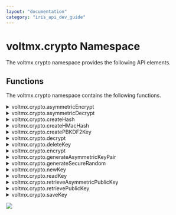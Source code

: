 ```yaml
---
layout: "documentation"
category: "iris_api_dev_guide"
---
```


voltmx.crypto Namespace
=====================

The voltmx.crypto namespace provides the following API elements.

Functions
---------

The voltmx.crypto namespace contains the following functions.


<details close markdown="block"><summary>voltmx.crypto.asymmetricEncrypt</summary>

* * *

This API encrypts the input string and returns the encrypted text. This API is available from V8 SP3 onwards.

### Syntax

{% highlight VoltMx %}
voltmx.crypto.asymmetricEncrypt(alias, inputstring, propertiesTable)
{% endhighlight %}

### Input Parameters

  
| Parameters | Description |
| --- | --- |
| alias \[String\] - Mandatory | You can generate the value of the alias parameter by using [generateAsymmetricKeyPair API.](#generateAsymmetricKeyPair) |
| inputstring\[String/ RawBytes\] - Mandatory | The input text to be encrypted. > **_Note:_** RawBytes are only accepted on the Android platform. The content type of the RawBytes must be `voltmx.types.RawBytes.CONTENT_TYPE_CHAR_ARRAY` or `voltmx.types.RawBytes.CONTENT_TYPE_BYTE_ARRAY`. |
| propertiesTable \[Object\] - Mandatory | The applicable values for this parameter are as follows: **transformation** (String): The cipher transformation to be used. Possible transformation values are as follows:For iOS
RSA:rawRSA:PKCS1RSA:OAEP:SHA1RSA:OAEP:SHA224RSA:OAEP:SHA256RSA:OAEP:SHA384RSA:OAEP:SHA512RSA:OAEP:SHA1:AESGCMRSA:OAEP:SHA224:AESGCMRSA:OAEP:SHA256:AESGCMRSA:OAEP:SHA384:AESGCMRSA:OAEP:SHA512:AESGCMFor Android and Windows"RSA/ECB/PKCS1Padding""RSA/ECB/OAEPWithSHA-1AndMGF1Padding""RSA/ECB/OAEPWithSHA-224AndMGF1Padding""RSA/ECB/OAEPWithSHA-256AndMGF1Padding""RSA/ECB/OAEPWithSHA-384AndMGF1Padding""RSA/ECB/OAEPWithSHA-512AndMGF1Padding""RSA/ECB/OAEPPadding""RSA/NONE/NoPadding""RSA/NONE/PKCS1Padding""RSA/NONE/OAEPWithSHA-1AndMGF1Padding""RSA/NONE/OAEPWithSHA-224AndMGF1Padding""RSA/NONE/OAEPWithSHA-256AndMGF1Padding""RSA/NONE/OAEPWithSHA-384AndMGF1Padding""RSA/NONE/OAEPWithSHA-512AndMGF1Padding""RSA/NONE/OAEPPadding" |

### Example

{% highlight VoltMx %}
asymmetricEncrypt: function() {
    var key = this.view.tbxasyencrypt.text;

    //#ifdef iphone
    encryptedobject = voltmx.crypto.asymmetricEncrypt("VoltMX", key, {
        "transformation": "RSA:OAEP:SHA1"
    });
    var encryptBase64foriOS = voltmx.convertToBase64(encryptedobject);
    alert("The Encrypted text is as follows " + encryptBase64foriOS);
    //#endif
    //#ifdef andorid
    encryptedobject = voltmx.crypto.asymmetricEncrypt("VoltMX", key, {
        "transformation": "RSA/ECB/PKCS1Padding"
    });
    var encryptBase64forAndroid = voltmx.convertToBase64(encryptedobject);
    alert("The Encrypted text is as follows " + encryptBase64forAndroid);
    //#endif
},
{% endhighlight %}

### Return Value

rawbytes \[Object\] - The rawbytes for the encrypted version of the input text.

### Limitations

* If you build a Web or Native App with strict mode enabled, the SHA1, MD2, MD4, and MD5 hashing algorithms are not supported. If you use any of those algorithms in strict mode, you will receive an "Unsupported algorithm" error message.
* RSA can only encrypt data to a maximum amount of your keysize (256 bytes) – padding)/header data.
* keytype is not considered for Android.
* transformation is not considered for Windows.
* This API throws exceptions.
* This API does not work on Android devices with API level earlier than 18.
* On Android devices with API level 18 to 22 (both inclusive), only PKCS1Padding is supported ("RSA/ECB/PKCS1Padding" works on all devices with API level 18 and later).
* Both PKCS1Padding and OAEPPadding are supported on Android devices with API level 23 and later.
* OAEPPadding transformations are not supported on all Android devices, as there is no documentation from Android for this limitation.
* For iOS, this API works on devices with iOS 10 or later.

### Platform Availability

*   iOS
*   Android
*   Windows

* * *

</details>
<details close markdown="block"><summary>voltmx.crypto.asymmetricDecrypt</summary>

* * *

This API decrypts the input encrypted string. This API is available from V8 SP3 onwards.

### Syntax

{% highlight VoltMx %}
voltmx.crypto.asymmetricDecrypt(alias, encryptedContent, propertiesTable)
{% endhighlight %}

### Input Parameters

  
| Parameters | Description |
| --- | --- |
| alias \[String\] - Mandatory | You can generate the value of the alias parameter by using [generateAsymmetricKeyPair API.](#generateAsymmetricKeyPair) |
| encryptedContent \[Object\] - Mandatory | An object that contains the encrypted text to be decrypted. |
| propertiesTable \[Object\] - Mandatory | The applicable values for this parameter are as follows: **transformation (String)**: The cipher transformation to be used. Possible transformation values are as follows: For iOS RSA:raw RSA:PKCS1 RSA:OAEP:SHA1 RSA:OAEP:SHA224 RSA:OAEP:SHA256 RSA:OAEP:SHA384 RSA:OAEP:SHA512 RSA:OAEP:SHA1:AESGCM RSA:OAEP:SHA224:AESGCM RSA:OAEP:SHA256:AESGCM RSA:OAEP:SHA384:AESGCM RSA:OAEP:SHA512:AESGCM For Android and Windows"RSA/ECB/PKCS1Padding""RSA/ECB/OAEPWithSHA-1AndMGF1Padding""RSA/ECB/OAEPWithSHA-224AndMGF1Padding""RSA/ECB/OAEPWithSHA-256AndMGF1Padding""RSA/ECB/OAEPWithSHA-384AndMGF1Padding""RSA/ECB/OAEPWithSHA-512AndMGF1Padding""RSA/ECB/OAEPPadding""RSA/NONE/NoPadding""RSA/NONE/PKCS1Padding""RSA/NONE/OAEPWithSHA-1AndMGF1Padding""RSA/NONE/OAEPWithSHA-224AndMGF1Padding""RSA/NONE/OAEPWithSHA-256AndMGF1Padding""RSA/NONE/OAEPWithSHA-384AndMGF1Padding""RSA/NONE/OAEPWithSHA-512AndMGF1Padding""RSA/NONE/OAEPPadding" **decryptToRawBytes**: An optional Boolean value that specifies whether the input content must be decrypted to RawBytes. > **_Note:_** If you enable the decryptToRawBytes property, the decrypted text does not appear in the application memory in the String format. If the value is true, the encrypted input content is decrypted to RawBytes of the type voltmx.types.RawBytes.CONTENT\_TYPE\_BYTE\_ARRAY.If the value is false, the encrypted input content is decrypted to a String. > **_Note:_** This parameter is only available on the Android platform. |

### Example

{% highlight VoltMx %}
asymmetricDecrypt: function() {
    if (voltmx.os.deviceInfo().name == "iPhone") {
        var decryptedForiOS = voltmx.crypto.asymmetricDecrypt("VoltMX", encryptedobject, {
            "transformation": "RSA:OAEP:SHA1"
        });
        alert("The Decrypted Message is as follows " + decryptedForiOS);
    } else {
        var decryptedForAndroid = voltmx.crypto.asymmetricDecrypt("VoltMX", encryptedobject, {
            "transformation": "RSA/ECB/PKCS1Padding"
        });
        alert("The Decrypted Message is as follows " + decryptedForAndroid);
    }
},
{% endhighlight %}

### Return Value \[String\]

Returns the decrypted/cipher text.

### Limitations

* If you build a Web or Native App with strict mode enabled, the SHA1, MD2, MD4, and MD5 hashing algorithms are not supported. If you use any of those algorithms in strict mode, you will receive an "Unsupported algorithm" error message.
*   transformation is not considered for Windows.
*   keytype is not considered for Android
*   This API does not work on Android devices with API level earlier than 18.
*   On Android devices with API level 18 to 22 (both inclusive), only PKCS1Padding is supported ("RSA/ECB/PKCS1Padding" works on all devices with API level 18 and later).
*   Both PKCS1Padding and OAEPPadding are supported on Android devices with API level 23 and later.
*   OAEPPadding transformations are not supported on all Android devices, as there is no documentation from Android for this limitation.
*   For iOS, this API works on devices with iOS 10 or later.

### Platform Availability

*   iOS
*   Android
*   Windows

* * *

</details>
<details close markdown="block"><summary>voltmx.crypto.createHash</summary>

* * *

This function provides your app with the ability to create a hash value in hexadecimal format for a given input string using a specified algorithm.

### Syntax

{% highlight VoltMx %}
voltmx.crypto.createHash(  
    algo,  
    inputstring,options)
{% endhighlight %}

### Input Parameters
 
| Parameters | Description |
| --- | --- |
| algo \[String\] | The algorithm to be used for creating the hash value. For details, see the **Remarks** section below. |
| inputstring \[String/ RawBytes\] | The data to be hashed. > **_Note:_** RawBytes are only accepted on the Android platform. The content type of the RawBytes must be `voltmx.types.RawBytes.CONTENT_TYPE_CHAR_ARRAY` or `voltmx.types.RawBytes.CONTENT_TYPE_BYTE_ARRAY`. |
| options \[Dictionary\] - Optional | An optional parameter of type dictionary that contains key-value pairs. Following is a list of the supported keys: **returnBase64String**: When you set the value of this key as true, the API returns a base64encoded string. If the value is set as false (or not specified), the API returns a Hexadecimal String. |

### Example

{% highlight VoltMx %}
createHash: function() {  
var algo="sha256";  
var inputstr="pleasecreatehash";  
 var options = {"returnBase64String":"true"};  
var myHashValue = voltmx.crypto.createHash(algo,inputstr,options);  
voltmx.print(“hash value ::”+myHashValue);  
},
{% endhighlight %}

### Return Values

This function returns a string containing the hash value of the _inputstring_ parameter created using the algorithm specified in the _algo_ parameter. This string is in hexadecimal format. The length of the string in bytes is as follows.

  
| Hashing Algorithm | Result Length (in bytes) | Result Length (in hexadecimal characters) |
| --- | --- | --- |
| sha1 | 20 | 40 |
| sha224 | 28 | 56 |
| sha256 | 32 | 64 |
| sha384 | 48 | 96 |
| sha512 | 64 | 128 |
| md2 | 16 | 32 |
| md4 | 16 | 32 |
| md5 | 16 | 32 |

### Exceptions

If an error occurs, this function throws on of the following errors.

| Error Code | Description |
| --- | --- |
| 2001 | An unsupported algorithm was specified for the _algo_ parameter. |
| 2002 | An invalid key strength was specified. |
| 2003 | A buffer of insufficient was provided for specified operation. |
| 2004 | A memory allocation failure occurred. |
| 2005 | The input data did not encode or encrypt properly. |
| 2006 | The specified name already exists. |
| 2007 | A key with the specified unique ID is not found. |

### Remarks

The `voltmx.crypto.createHash` function encrypts data by creating a hash of it. The first parameter to this function specifies the cipher. or the encryption algorithm, to use on the data. The _algo_ parameter can be one of the following values.

| Algorithm | Description |
| --- | --- |
| sha1 | Secure Hash Algorithm 1 (SHA-1) |
| sha224 | Secure Hash Algorithm 224 (SHA-224). |
| sha256 | Secure Hash Algorithm 224 (SHA-256). |
| sha384 | Secure Hash Algorithm 224 (SHA-384). |
| sha512 | Secure Hash Algorithm 224 (SHA-512). |
| md2 | Message-Digest Algorithm 2 (MD2). |
| md4 | Message-Digest Algorithm 4 (MD4). |
| md5 | Message-Digest Algorithm 5 (MD5). |

> **_Note:_** If you build a Web or Native App with strict mode enabled, the SHA1, MD2, MD4, and MD5 hashing algorithms are not supported. If you use any of those algorithms in strict mode, you will receive an "Unsupported algorithm" error message.

> **_Note:_** md5, sha1, sha256, sha384, and sha512 are supported for Windows.

### Platform Availability

    Available on all platforms.

* * *

</details>
<details close markdown="block"><summary>voltmx.crypto.createHMacHash</summary>

* * *

This function generates a hash-based message authentication code (HMAC) that verifies the data integrity and authenticity of the data.

### Syntax

{% highlight VoltMx %}
voltmx.crypto.createHMacHash(  
    algo,  
    key,  
    message,options)
{% endhighlight %}

### Input Parameters

  
| Parameters | Description |
| --- | --- |
| algo \[String\] | The hashing algorithm. See the Remarks section below for more information. |
| key \[String/ RawBytes\] | The input key for the algorithm. > **_Note:_** RawBytes are only accepted on the Android platform. The content type of the RawBytes must be `voltmx.types.RawBytes.CONTENT_TYPE_CHAR_ARRAY` or `voltmx.types.RawBytes.CONTENT_TYPE_BYTE_ARRAY`. |
| message \[String/ RawBytes\] | The plain text message for which the hash is generated. > **_Note:_** RawBytes are only accepted on the Android platform. The content type of the RawBytes must be `voltmx.types.RawBytes.CONTENT_TYPE_CHAR_ARRAY` or `voltmx.types.RawBytes.CONTENT_TYPE_BYTE_ARRAY`. |
| options \[Dictionary\] - Optional | An optional parameter of type dictionary that contains key-value pairs. Following is a list of the supported keys: **returnBase64String**: When you set the value of this key as true, the API returns a base64encoded string. If the value is set as false (or not specified), the API returns a Hexadecimal String. |

### Example

{% highlight VoltMx %}
createHMacHash: function() {  
    var algo = "sha1";  
    var message="test message to generate hash ";  
    var key=”key1”  
    var options = {"returnBase64String":"true"};  
    var myHashValue = voltmx.crypto.createHMacHash(algo, hMacHashKey, message,options);
    voltmx.print("myHash :" + myHash);  
},
{% endhighlight %}

### Return Values

This function returns a string that holds the hash value created using the specified algorithm for the given input string. This string is in a hexadecimal format. The length of the string in bytes is as follows.

  
| Hashing Algorithm | Result Length (in bytes) | Result Length (in hexadecimal characters) |
| --- | --- | --- |
| sha1 | 20 | 40 |
| sha224 | 28 | 56 |
| sha256 | 32 | 64 |
| sha384 | 48 | 96 |
| sha512 | 64 | 128 |
| md2 | 16 | 32 |
| md4 | 16 | 32 |
| md5 | 16 | 32 |

### Exceptions

This function throws the following exceptions.

| Error Code | Description |
| --- | --- |
| 100 | One or more input parameters are invalid. |
| 101 | An unsupported algorithm was specified for the _algo_ parameter. |
| 102 | An unknown error occurred. |
| 104 | The key strength was invalid. |
| 105 | A mandatory algorithm parameter is missing. |
| 109 | The specified item could not be found. |

### Remarks

The following table lists algorithms supported for each platform.

>   
> | Platform Name | Supported Algorithms |
> | --- | --- |
> | Android Default Implementation | MD5, SHA1, SHA224, SHA256, SHA384, SHA512 ( SHA224 supported only on API level 21 and above) |
> | Android OpenSSL Implementation (Bundle OpenSSL Library option is selected in Volt MX Iris) | MD5, SHA1, SHA224, SHA256, SHA384, SHA512 |
> | iOS | MD5,SHA1,SHA224,SHA256,SHA384,SHA512 |

> **_Note:_** If you build a Web or Native App with strict mode enabled, the SHA1, MD2, MD4, and MD5 hashing algorithms are not supported. If you use any of those algorithms in strict mode, you will receive an "Unsupported algorithm" error message.

> **_Note:_** From Volt MX IrisV8 release, the MD5 support is done through Java and not through the Bundle OpenSSL Library.

On Android, the _Bundle OpenSSL Library_ option is available in the **Application Properties > Native > Android** section. If this option is selected, OpenSSL library is bundled along with the application and use by this function. If the _Bundle OpenSSL Library_ option is not selected in Volt MX Iris, the default Java implementation offered by the underlying native Android platform is used.

If the device under testing does not support a the hashing algorithm your app selects, this function throws an exception.

### Platform Availability

    Available on iOS and Android.

* * *

</details>
<details close markdown="block"><summary>voltmx.crypto.createPBKDF2Key</summary>

* * *

The `voltmx.crypto.createPBKDF2Key` function creates a Password-Based Key Derivation Function 2 (PBKDF2) key for protecting passwords and other similar tasks.

### Syntax

{% highlight VoltMx %}
voltmx.crypto.createPBKDF2Key(  
    algo,  
    password,  
    salt,  
    iteration,  
    klen)
{% endhighlight %}

### Input Parameters

  
| Parameters | Description |
| --- | --- |
| algo \[String\] | The hashing algorithm used for creating the key. For a list of supported algorithms by platform, see the **Remarks** section below. |
| password \[String/ RawBytes\] | The master password from which a derived key is generated. > **_Note:_** RawBytes are only accepted on the Android platform. The content type of the RawBytes must be `voltmx.types.RawBytes.CONTENT_TYPE_CHAR_ARRAY` or `voltmx.types.RawBytes.CONTENT_TYPE_BYTE_ARRAY`. |
| salt \[String/ RawBytes\] | A random salt input string from a programmer. > **_Note:_** RawBytes are only accepted on the Android platform. The content type of the RawBytes must be `voltmx.types.RawBytes.CONTENT_TYPE_CHAR_ARRAY` or `voltmx.types.RawBytes.CONTENT_TYPE_BYTE_ARRAY`. |
| iteration | A number that specifies the desired number of iterations. Should be at least 10,000, as per NIST standards. |
| klen | An optional numeric parameter that specifies the desired length of the derived key in bits. If the key length is not specified, this value defaults to 256-bits. |

### Example

{% highlight VoltMx %}
createPBKDF2KEY: function() {
    var algo = "SHA1";
    var password = this.view.txtPBKDF2Key.text;
    var PBKDF2Key = voltmx.crypto.createPBKDF2Key(algo, password, "salt", 10000, 256);
    this.view.lblPBKDF2Key.text = PBKDF2Key;
},
{% endhighlight %}

### Return Values

Returns the key created using the PBKDF2 algorithm.

### Exceptions

The following table shows the error codes for the exceptions that this function throws, as well as their descriptions .

| Error Code | Description |
| --- | --- |
| 100 | Invalid Input parameters |
| 101 | Unsupported algorithm |
| 102 | Unknown error |
| 104 | Invalid key strength |
| 105 | Sub algorithm parameter is mandatory |
| 109 | The specified item could not be found. |

### Remarks

voltmx.crypto.createPBKDF2Key API does not support md5 algorithm from Volt MX IrisV8 release.

If you build a Web or Native App with strict mode enabled, the SHA1, MD2, MD4, and MD5 hashing algorithms are not supported. If you use any of those algorithms in strict mode, you will receive an "Unsupported algorithm" error message.

The Password-Based Key Derivation Function 2 (PBKDF2) is a key derivation function that generates encryption keys of different lengths to protect passwords.

PBKDF2 applies a hash function (chosen by _algo_ parameter) to the input password or passphrase (specified in the _password_ parameter), along with a salt value and repeats the process as many times as is specified in the _iteration_ parameter to produce a derived key that is of the length given in the _klen_ parameter, if a value for _klen_ is provided. The resultant key is used as a cryptographic key in subsequent operations. The added computational work caused by a high number of iterations, or key stretching, makes it more difficult to crack a password. So when you specify the number of iterations, you need to balance security against app performance.

The following table lists algorithms supported for a specific platform. When your app calls the `voltmx.crypto.createPBKDF2Key` function, it must select one of the algorithms given in the table for the value of the _algo_ parameter.

> | Platform Name | Supported Algorithms |
> | --- | --- |
> | Android Default Implementation | SHA1 |
> | Android OpenSSL Implementation (Bundle Open SSL Library option is selected in Volt MX Iris) | SHA1, SHA224, SHA256, SHA384, SHA512 |
> | iOS | SHA1 , SHA224, SHA256, SHA384, SHA512 |
> | Windows | SHA1, SHA256, SHA384, SHA512, and MD5. |

In Android, the _Bundle OpenSSL Library_ option is available in **Application Properties > Native > Android** section. If this option is selected, the OpenSSL library is bundled along with the application.

*   If the _Bundle OpenSSL Library_ option is selected in Volt MX Iris, implementation in OpenSSL library is used.
*   If the _Bundle OpenSSL Library_ option is not selected in Volt MX Iris, default Java implementation offered by the native Android platform is used.

If the _klen_ parameter is provided to this function, you must make sure that this key length is supported by a corresponding encryption or decryption algorithm. For aes ciphers, the supported key lengths are 128, 192, or 256 bits. For tripledes ciphers, the possible key length is 192.

### Platform Availability

Available in iOS, Android , and Windows.

* * *

</details>
<details close markdown="block"><summary>voltmx.crypto.decrypt</summary>

* * *

This function provides the ability to decrypt the encrypted text with the specified key and algorithm. The API returns the decrypted text.

### Syntax

{% highlight VoltMx %}
voltmx.crypto.decrypt(  
    algo,  
    generatedkey,  
    encryptedRawbytes,  
    propertiesTable)
{% endhighlight %}

### Input Parameters

  
| Parameters | Description |
| --- | --- |
| algo | A string that specifies the decryption algorithm. For possible values, see the **Remarks** section below. |
| generatedkey | An object that holds the key to be used for decryption. |
| encryptedRawbytes | An object that contains the rawbytes of the encrypted text to be decrypted. |
| propertiesTable \[Table\] - Mandatory | A JavaScript object that contains key-value pairs necessary for decryption. For details, see the **Remarks** section below. |

### Example

{% highlight VoltMx %}
decrypt: function() {
    try {
        var algo = "aes";
        var myEncryptedTextRa = "";

        var encryptDecryptKey = voltmx.crypto.newKey("passphrase", 128, {
            passphrasetext: ["inputstring1"],
            subalgo: "aes",
            passphrasehashalgo: "md5"
        });

        var prptobj = {
            padding: "pkcs5",
            mode: "cbc",
            initializationvector: "1234567890123456"
        };

        if (this.view.lblEncrypt.text === "" || this.view.lblEncrypt.text === null || this.view.lblEncrypt.text === "Please enter the text to encrypt") {
            this.view.lblDecrypt.text = "There is no encrypted text";
            return;
        }
        var str = this.view.lblEncrypt.text;
        //convertToRawBytes is not supported in SPA
        // 		if(voltmx.os.deviceInfo().name == "thinclient")
        // 		{
        // 			 myEncryptedTextRa = myEncryptedTextRaw;
        // 		}
        // 		else
        myEncryptedTextRa = voltmx.convertToRawBytes(str.substring(17));
        var myClearText = voltmx.crypto.decrypt(algo, encryptDecryptKey, myEncryptedTextRa, prptobj);

        this.view.lblDecrypt.text = "Decrypted text = " + myClearText.toString();

    } catch (err) {
        alert(typeof err);
        alert("Error in callbackDecryptAes : " + err);
    }
},
{% endhighlight %}

### Return Values

Returns a string chat holds the clear text decrypted from the encrypted rawbytes.

### Exceptions

**CryptoError:** Thrown by Crypto API.Various error conditions related to CryptoError will be covered through the following error codes.

*   2001 - unsupported algorithm.
*   2002 - invalid key strength specified.
*   2003 - insufficient buffer provided for specified operation.
*   2004 - memory allocation failure.
*   2005 - input data did not encode or encrypt properly.
*   2006 - specified name already exists.
*   2007 - key with the specified unique ID is not found.

### Remarks

The values that your app can use for the _algo_ parameter are as follows.

| Constant | Description |
| --- | --- |
| aes | Selects AES encryption. |
| tripledes | Selects Triple DES encryption. Not available on Windows platforms. |
| rsa | Selects RSA encryption. |


The JavaScript object in the _propertiesTable_ parameter must have the following format.

| Property | Description |
| --- | --- |
| decryptToRawBytes | **decryptToRawBytes**: An optional Boolean value that specifies whether the input content must be decrypted to RawBytes.> **_Note:_** If you enable the decryptToRawBytes property, the decrypted text does not appear in the application memory in the String format.If the value is true, the encrypted input content is decrypted to RawBytes of the type voltmx.types.RawBytes.CONTENT\_TYPE\_BYTE\_ARRAY.If the value is false, the encrypted input content is decrypted to a String.> **_Note:_** This parameter is only available on the Android platform. |
| initializationvector | A string that contains the initialization vector to use in performing the decryption. This property is applicable only if the algorithm is aes or tripledes. |
| mode | A string that specifies the encryption mode. |
| padding | A string that specifies the padding characters to use. If no padding characters are given and the length of the encrypted text block is less than the block size, the underlying platform throws a Bad Padding error. |

  

The `padding` property of the object that is passed into this function through the _propertiesTable_ parameter is used to pad the encrypted text so that the size of the encrypted text is the same as the block size used in the encryption/decryption algorithm selected in the _algo_ parameter to this function. The block size for the available algorithms is as follows.

| Property | Description |
| --- | --- |
| aes | 128 bits |
| tripledes | 64 bits |
| initializationvector | 1024 or 2048 bits |

  

For more information on padding, modes, and initialization vectors, see [Concepts](cryptography.html#concepts) in the [Cryptography API overviews](cryptography.html).

### Platform Availability

Available on all platforms except J2ME.

* * *

</details>
<details close markdown="block"><summary>voltmx.crypto.deleteKey</summary>

* * *

This API provides you the ability to delete a key from the device store.

### Use Cases

You can delete the key from the device store if you are sure that you do not need that key anymore in the application.

### Syntax

{% highlight VoltMx %}
voltmx.crypto.deleteKey([uniqueID](#uniqueID))
{% endhighlight %}

### Input Parameters

| Parameters |   |
| --- | --- |
| uniqueID \[String\] - Mandatory | Unique ID represents the key on the device store (this is the ID returned by voltmx.crypto.saveKey API). |

### Example

{% highlight VoltMx %}
deleteKey: function() {
    voltmx.crypto.deleteKey(saveKey);
    this.view.lblKey.text = "The key is deleted";
},
{% endhighlight %}

### Return Values

None

### API Usage

You can use this API only to delete the keys that you have saved earlier on the device store,which is keys that have a unique ID associated with it.

### Exceptions

**CryptoError:** Thrown by Crypto API.Various error conditions related to CryptoError will be covered through the following error codes.

*   2001 - unsupported algorithm.
*   2002 - invalid key strength specified.
*   2003 - insufficient buffer provided for specified operation.
*   2004 - memory allocation failure.
*   2005 - input data did not encode or encrypt properly.
*   2006 - specified name already exists.
*   2007 - key with the specified unique ID is not found.

### Platform Availability

Available on all platforms.

> **_Note:_** You can use this API only to delete the keys that you have saved earlier on the device store, i.e., keys that have a unique ID associated with them.

* * *

</details>
<details close markdown="block"><summary>voltmx.crypto.encrypt</summary>

* * *

Converting data into an encoded format using a key is known as _encryption_. Encryption of data is done through symmetric cryptography. We support both symmetric and asymmetric encryption.

This API provides the ability to encrypt the input text with the specified key and algorithm. The rawbytes of the encrypted text are returned.

### Use Cases

You need to use encryption when you pass sensitive data like:

*   passwords
*   account numbers
*   account information
*   credit card information, and so on.

### Syntax

{% highlight VoltMx %}
voltmx.crypto.encrypt([algo](#algo_encrypt), [generatedkey](#generatedkey), [inputstring](#inputstring_encrypt), [propertiesTable](#propertiesTable_encrypt))
{% endhighlight %}

### Input Parameters

<table style="margin-left: 0;margin-right: auto;"><colgroup><col> <col></colgroup><tbody><tr><td><a name="algo encrypt"></a>algo [String] - Mandatory</td><td>Specifies the algorithm using which the input string needs to be encrypted. Possible values are : aes tripledes rsa tripledes algorithm is not supported in Windows Platforms.</td></tr><tr><td><a name="generatedkey"></a>generatedkey [Object] - Mandatory</td><td>The key to be used for encryption. On Windows, this parameter is the name of the certificate that is included in the root directory of the Windows package, in “resources/common” <span class="MyVariablesMADP">Volt MX Iris</span>. On all other platforms, this API accepts the key generated using the voltmx.crypto.newKey and voltmx.crypto.createPBKDF2Key APIs. <span class="autonumber"><span><b><i><span style="color: #0a9c4a;" class="mcFormatColor">Note: </span></i></b></span></span>The voltmx.crypto.createPBKDF2Key API is supported on iOS,&nbsp;Windows, and Android platforms.</td></tr><tr><td><a name="inputstring encrypt"></a>inputstring [String/ RawBytes] - Mandatory</td><td>Data that must be encrypted. <span class="autonumber"><span><b><i><span style="color: #0a9c4a;" class="mcFormatColor">Note: </span></i></b></span></span><a name="RawBytes"></a>RawBytes are only accepted on the Android platform. The content type of the RawBytes must be <code class="codefirst">voltmx.types.RawBytes.CONTENT_TYPE_CHAR_ARRAY</code> or <code class="codefirst">voltmx.types.RawBytes.CONTENT_TYPE_BYTE_ARRAY</code>.</td></tr><tr><td><a name="propertiesTable encrypt"></a>propertiesTable [Table] - Mandatory</td><td><span class="autonumber"><span><b><i><span style="color: #0a9c4a;" class="mcFormatColor">Note: </span></i></b></span></span>This parameter is ignored in Windows. This Object contains the following key-value pairs: <b>padding</b> - a string that denotes the padding that needs to be applied. <b>mode</b> - a string that denotes the encryption mode. <span class="autonumber"><span><b><i><span style="color: #0a9c4a;" class="mcFormatColor">Note: </span></i></b></span></span>This value is ignored for the rsa algorithm. <b>initializationvector</b> - a string that denotes the Initialization Vector to be used. <span class="autonumber"><span><b><i><span style="color: #0a9c4a;" class="mcFormatColor">Note: </span></i></b></span></span>This parameter is applicable only if the subalgo is aes or tripledes.</td></tr></tbody></table>

### Examples  

{% highlight VoltMx %}
Encrypt: function() {
    try {
        var algo = "aes";
        var inputstr = "";
        var encryptDecryptKey = voltmx.crypto.newKey("passphrase", 128, {
            passphrasetext: ["inputstring1"],
            subalgo: "aes",
            passphrasehashalgo: "md5"
        });

        if (this.view.textEncrypt.text === "" || this.view.textEncrypt.text === null) {
            this.view.lblEncrypt.text = "Please enter the text to encrypt";
            return;
        } else {
            inputstr = this.view.textEncrypt.text;
        }

        var prptobj = {
            padding: "pkcs5",
            mode: "cbc",
            initializationvector: "1234567890123456"
        };
        myEncryptedTextRaw = voltmx.crypto.encrypt(algo, encryptDecryptKey, inputstr, prptobj);
        var myEncryptedText = voltmx.convertToBase64(myEncryptedTextRaw);

        // 		if(voltmx.os.deviceInfo().name == "Windows 10")
        // 		{
        // 			this.view.lblEncrypt.text = "Encrypted text = "+myEncryptedTextRaw.toString();
        // 		}
        // 		else
        // 		{
        this.view.lblEncrypt.text = "Encrypted text = " + myEncryptedText.toString();
        // 		}

    } catch (err) {
        alert(typeof err);
        alert("Error in callbackEncryptAes : " + err);
    }
},
{% endhighlight %}

### Return Values

rawbytes \[Object\] - userdata

The rawbytes for the encrypted version of the input text.

### Exceptions

**CryptoError:** Thrown by Crypto API.Various error conditions related to CryptoError will be covered through the following error codes.

*   2001 - unsupported algorithm.
*   2002 - invalid key strength specified.
*   2003 - insufficient buffer provided for specified operation.
*   2004 - memory allocation failure.
*   2005 - input data did not encode or encrypt properly .
*   2006 - specified name already exists.
*   2007 - key with the specified unique ID is not found.

### Platform Availability

Available on all platforms.

* * *

</details>
<details close markdown="block"><summary>voltmx.crypto.generateAsymmetricKeyPair</summary>

* * *

This API is used to generate public and private keys for encryption and decryption processes. Typically, you can use the Public key to verify the digital signature and plain text data, whereas you can use the Private key to create a digital signature and to decrypt the text. This API is available from V8 SP3 onwards.

### Syntax

{% highlight VoltMx %}
voltmx.crypto.generateAsymmetricKeyPair(propertiesTable)
{% endhighlight %}

### Input Parameters

  
| Parameters | Description |
| --- | --- |
| propertiesTable \[Object\] - Mandatory | A key-value pair that you can use to generate asymmetric key pairs. The following input values are applicable for this parameter: **alias** (String) \[Mandatory\]: UTF-8 string. **keysize** (number): Size of the key that is to be generated by using this API. **cipher** \[String\]: The cipher algorithm to be used. The applicable value is RSA. **publicexponent** \[odd integer\]: The recommended value is 65337. **padding** \[bytes\]: For RSA algorithm, the possible padding modes are PKCS1, OAEP, and None. The recommended value is OAEP. The maximum byte lengths for the padding input value are as follows: PKCS1: < b - 11 OAEP: < b - 41 None: < b **mode** \[String\]: Block mode. The possible values are ECB and you can also pass an empty string to use the platform default mode. **digest** \[String\]: The hashing algorithm to be used. The possible values are SHA-1, SHA-256, SHA-224, SHA-384, and SHA-512. |

### Example

{% highlight VoltMx %}
generateAsymmetricKeyPair: function() {
    var isGenerated = voltmx.crypto.generateAsymmetricKeyPair({
        "alias": "VoltMX",
        "algo": "RSA",
        "padding": "PKCS1Padding",
        "cipher": "RSA",
        "mode": "ECB",
        "digest": "",
        "keysize": "2048",
        "publicexponent": 3
    });
    alert("The Generated Key is " + isGenerated);
},
{% endhighlight %}

Return Value \[Boolean\]

Status of the key value generation.

### Limitations

* If you build a Web or Native App with strict mode enabled, the SHA1, MD2, MD4, and MD5 hashing algorithms are not supported. If you use any of those algorithms in strict mode, you will receive an "Unsupported algorithm" error message.
*   For iOS
    *   publicexponent, padding, digest, and mode are not considered for key generation.
    *   This API is supported on devices with iOS 10.0 or later.
*   For Android
    *   This API does not work on devices with API level earlier than 18.
    *   Supported publicexponent values: 3 and 65537.
        
    *   Possible digest values: SHA-1, SHA-224, SHA-256, SHA-384, SHA-512. If there is no digest required, use an empty string as the digest value.
        
    *   Possible mode value: ECB.
        
*   For Windows
    *   The 'None' padding is not supported.
        
    *   publicexponent and mode are not considered.
        
    *   SHA-224 is not supported.
        
    *   Typical key sizes are 512 bits, 1024 bits, 2048 bits, or 4096 bits.
        

### Platform Availability

*   iOS
*   Android
*   Windows

* * *

</details>
<details close markdown="block"><summary>voltmx.crypto.generateSecureRandom</summary>

* * *

This API is used to generate cryptographically secure random numbers. This API is available from V8 SP3 onwards.

### Syntax

{% highlight VoltMx %}
voltmx.crypto.generateSecureRandom(propertiesTable)
{% endhighlight %}

### Input Parameters

  
| Parameters | Description |
| --- | --- |
| propertiesTable \[Object\] - Mandatory | A key-value pair that you can use to send the type and size of the key, in order to generate secure random cryptographic numbers. |

*   **type** \[String\]: The possible values for the type key are 'bytes' and 'base64.'
*   **size** \[bytes\]: The length of the random key to be generated.

### Example

{% highlight VoltMx %}
voltmx.crypto.generateSecureRandom({
    type:”bytes”, 
    size: < length >
});
{% endhighlight %}

Return Value \[Object\]

Secure random key of the bytes array or Base64 string of the specified length.

### Limitations

*   For Android
    *   This API does not work on devices with API level earlier than 18.
        

### Platform Availability

*   Android
*   iOS
*   Windows

* * *

</details>
<details close markdown="block"><summary>voltmx.crypto.newKey</summary>

* * *

This API allows you to create a key for cryptography using the specified algorithm. The key created using this API is used for encrypting clear text and decrypting the encrypted data.

Use Case

You can use this API to generate cryptographic keys when you want to transmit information in a secured manner over the private or public networks.

### Syntax

{% highlight VoltMx %}
voltmx.crypto.newKey([algo](#algo), [keystrength](#keystrength), [propertiesTable](#propertiesTable))
{% endhighlight %}

### Input Parameters

  
| Parameters | Description |
| --- | --- |
| algo \[String\] - Mandatory | Scheme using which the key is to be created. Possible values are: _securerandom -_ uses a secure random number as the scheme to generate a key. This scheme always produces a unique key. _random -_ uses a random number as the scheme to generate a key. This scheme always produces a unique key.> **_Note:_** _random_ and _securerandom_ are supported only on iPhone.> **_Note:_** There is no differentiation between _securerandom_ and _random_ on Android. _passphrase_ - if this is the scheme, you need to pass the exact passphrase using which the key needs to be generated. The _passphrasetext_ (an array of strings) is passed in the _properties_ (JavaScript) parameter. The _passphrase_ scheme always produces the same key for the same passphrase text. > **_Note:_** Only Passphrase is supported on SPA. |
| keystrength \[Number\] - Mandatory | Number of bits that indicate the key strength. If the _subalgo_ is: _aes_ - possible value is 128, 192, 256. _tripledes_ - possible value is 192.
> **_Important:_**   _tripledes_ Algorithm is not supported in Windows Platforms. On iPhone platform, keystrength of 192 is supported only if the algorithm is _random_ or _securerandom_. You cannot apply a _passphrasehashlogo_ to the key when the algorithm is _random_ or _securerandom_. _tripledes_ - In Android and iOS, if the supplied key length is not equal to 192 an exception will be thrown with error message `Invalid Keystrength` and error code `104`.

 |
| propertiesTable \[Table\] - Mandatory | _passphrasetext_ \[Array of Strings \]- the exact passphrase using which the key needs to be generated if the scheme is _passphrase_.> **_Note:_** This value in the table is mandatory only if the scheme is _passphrase_. If the subalgo is aes, it contains a single string, whereas if the subalgo is tripledes, it contains three strings.For example: for _aes_, passphrasetext = {"inputstring1"}for _tripledes_, passphrasetext = \["TestStr1","TestStr2","TestStr3"\]> **_Note:_** _passphrase_ should contain at least 3 characters (24 bytes), else the API throws an _illegalargument_ exception.> **_Note:_** _tripledes_ - in Android, if the passphrase length is less than 24 bytes or greater than 24 bytes an exception will be thrown with error message Invalid Keystrength and error code 104. _subalgo_ - represents the key algorithm that is used to create the key. This is a mandatory parameter (irrespective of the scheme). Possible values are: _aes_ and _tripledes_. _passphrasehashlogo_ - hashing algorithm to be applied for the passphrase text. (applicable only on iPhone). > **_Note:_** This value in the table is applicable only if the scheme is _passphrase_.Possible values for the hash algorithm are: _md2_ (for key strength of 128)_md4_ (for key strength of 128)_md5_ (for key strength of 128)_sha2_ (for key strength of 256) |

### Example

{% highlight VoltMx %}
createNewKey: function() {
    newKey = voltmx.crypto.newKey("passphrase", 128, {
        passphrasetext: ["inputstring1"],
        subalgo: "aes",
        passphrasehashalgo: "md2"
    });
    this.view.lblKey.text = JSON.stringify(newKey);
},
{% endhighlight %}

### Exceptions

**CryptoError:** Thrown by Crypto API.Various error conditions related to CryptoError will be covered through the following error codes.

*   2001 - unsupported algorithm.
*   2002 - invalid key strength specified.
*   2003 - insufficient buffer provided for specified operation.
*   2004 - memory allocation failure.
*   2005 - input data did not encode or encrypt properly .
*   2006 - specified name already exists.
*   2007 - key with the specified unique ID is not found.

### Return Values

The following are the return values for this API:

_key \[userdata\] - object_

The key that is created using the specified algorithm.

### API Usage

The recommended key strengths are as follows for this API:

*   _aes_ - 128
*   _tripledes_ - 192.

### Platform Availability

Available on all platforms except J2ME.

### Limitations

* If you build a Web or Native App with strict mode enabled, the SHA1, MD2, MD4, and MD5 hashing algorithms are not supported. If you use any of those algorithms in strict mode, you will receive an "Unsupported algorithm" error message.

* * *

</details>
<details close markdown="block"><summary>voltmx.crypto.readKey</summary>

* * *

This API provides you the ability to read the key from the device store.

> **_Note:_** From V8 SP4 onwards, the readKey data for a Volt MX App child app is stored in child app data and not under the parent app. This feature is applicable for iOS, Windows, and Android platforms.

> **_Note:_** Device store in case of iOS is Keychain. Keychain in iOS is the most secured place to store the crypto keys. saveKey and readKey APIs save and read from the Keychain. The Keychain can be shared between the applications provisioned and signed by the same certificate vendor.

> **_Important:_** To avoid accidental overwrite of one application content by the other application content, it is recommended to use the unique application specific identifier while saving and reading the crypto keys using saveKey and readKey APIs.

Use Cases

You can read the key from the device store if you want to use that key for encryption or decryption.

### Syntax

{% highlight VoltMx %}
voltmx.crypto.readKey([uniqueID](#uniqueID_Read))
{% endhighlight %}

### Input Parameters

  
| Parameters | Description |
| --- | --- |
| uniqueID \[String\] - Mandatory | Unique ID represents the key on the device store (this is the ID returned by voltmx.crypto.saveKey API). |

### Example

{% highlight VoltMx %}
readKey: function() {
    var read = voltmx.crypto.readKey(saveKey);
    this.view.lblKey.text = JSON.stringify(read);
}
{% endhighlight %}

The **constants.VOLTMX\_KEYCHAIN\_ITEM\_ACCESSIBLE\_WHEN\_UNLOCKED** parameter is an optional parameter. It indicates when a keychain item is accessible.

The following values are supported:

*   constants.VOLTMX\_KEYCHAIN\_ITEM\_ACCESSIBLE\_WHEN\_UNLOCKED : The data in the keychain item can be accessed when a device is unlocked by the user.
*   constants.VOLTMX\_KEYCHAIN\_ITEM\_ACCESSIBLE\_WHEN\_UNLOCKED\_THIS\_DEVICE\_ONLY: The data in the keychain item can be accessed only when a specific device is unlocked by the user
*   constants.VOLTMX\_KEYCHAIN\_ITEM\_ACCESSIBLE\_ALWAYS\_THIS\_DEVICE\_ONLY: The data in the keychain item can always be accessed regardless of whether a specific device is locked.
*   constants.VOLTMX\_KEYCHAIN\_ITEM\_ACCESSIBLE\_WHEN\_PASSCODE\_SET\_THIS\_DEVICE\_ONLY: The data in the keychain can only be accessed when the device is unlocked. This is only available if a passcode is set on the device.
*   constants.VOLTMX\_KEYCHAIN\_ITEM\_ACCESSIBLE\_ALWAYS: The data in the keychain item can always be accessed regardless of whether a device is locked.
*   constants.VOLTMX\_KEYCHAIN\_ITEM\_ACCESSIBLE\_AFTER\_FIRST\_UNLOCK: The data in the keychain item cannot be accessed after a restart until the device has been unlocked once by the user.
*   constants.VOLTMX\_KEYCHAIN\_ITEM\_ACCESSIBLE\_AFTER\_FIRST\_UNLOCK\_THIS\_DEVICE\_ONLY: The data in the keychain item cannot be accessed after a restart until the device has been unlocked once by the user.

### Return Values

The following are the return values for this API:

key \[rawbytes - object\]

This key is generated using aes, tripledes, or RSA algorithms and saved on the device store.

### API Usage

You can use this API only to read the keys that you have saved earlier on the device store, i.e., keys that have a unique ID associated with them.

### Exceptions

**CryptoError:** Thrown by Crypto API.Various error conditions related to CryptoError will be covered through the following error codes.

*   2001 - unsupported algorithm.
*   2002 - invalid key strength specified.
*   2003 - insufficient buffer provided for specified operation.
*   2004 - memory allocation failure.
*   2005 - input data did not encode or encrypt properly.
*   2006 - specified name already exists.
*   2007 - key with the specified unique ID is not found.

### Platform Availability

Available on all platforms.

* * *

</details>
<details close markdown="block"><summary>voltmx.crypto.retrieveAsymmetricPublicKey</summary>

* * *

This API returns the public key for the alias that you provide. This API is available from V8 SP3 onwards.

### Syntax

{% highlight VoltMx %}
voltmx.crypto.retrieveAsymmetricPublicKey(alias)
{% endhighlight %}

### Input Parameters

  
| Parameters | Description |
| --- | --- |
| alias \[String\] | The alias value generated by using [generateAsymmetricKeyPair API.](#generateAsymmetricKeyPair) |

### Example

{% highlight VoltMx %}
retrieveAsymmetricKey: function() {
    var key = voltmx.crypto.retrieveAsymmetricPublicKey("VoltMX");
    alert("The Asymmetric key is " + key);
}
{% endhighlight %}

Return Value \[String\]

Returns the public part of the asymmetric key-pair for the provided alias.

### Limitations

*   For iOS
    *   This API works on devices with iOS 10 or later.
*   For Android
    *   This API does not work on devices with API level earlier than 18.

### Platform Availability

*   iOS
*   Android
*   Windows

* * *

</details>
<details close markdown="block"><summary>voltmx.crypto.retrievePublicKey</summary>

* * *

Public Key Infrastructure (PKI) is the mechanism to secure the public networks (like Internet) to safely and securely transmit data with the use of keys. PKI assumes the use of public key cryptography ([asymmetric cryptography](cryptography.html#AsymmCrypto)). PKI is the most common method to authenticate the message sender or encrypt the message. PKI consists of a Certificate Authority (CA) that issues and verifies digital certificates (trusted certificates). A certificate includes the public key or information about the public key.

> **_Note:_** Due to security reasons, Thin Client or Mobile Web applications cannot access public/private keys or certificates that are on the server.

This API provides the ability to extract the public key from a base64 string of encoded X509 certificate or a locally packaged X509 certificate.

### Syntax

{% highlight VoltMx %}
voltmx.crypto.retrievePublicKey([algo](#algo_retrievepk), [inputsource](#inputsource_retrievepk), [islocalresource](#islocalresource_retrievepk))

{% endhighlight %}

### Input Parameters

  
| Parameters | Description |
| --- | --- |
| algo \[String\] - Mandatory | The algorithm used for the public key. Possible values are: RSA AES - Supported only on Windows platforms. |
| inputsource \[String\] - Mandatory | This parameter indicates the name of the input source certificate from which the key needs to be retrieved. > **_Note:_** The certificate must be present in the resources folder. > **_Note:_** In case of the Android platform, place the .cer file at the ../resources/mobile/native/android/assets/ location. |
| islocalresource \[Boolean\] - Mandatory | This flag defines how the inputsource string needs to be interpreted. islocalresource is **false** - represents that the input source is base64 string of X509 certificate. islocalresource is **true** - represents that the input source is name of the local resource for the certificate. For example, _public.cer_. |

### Example

{% highlight VoltMx %}
var myKey = voltmx.crypto.retrievePublicKey("rsa", "public.cer", true);
{% endhighlight %}

### Return Values

publickey - userdata \[Object\]

The public key extracted from the certificate.

### Rules and Restrictions

*   Self-signed certificates are not supported on Android.
*   iOS supports only Distinguished Encoding Rules (DER) representation of an X.509 certificate, when input source is certificate.

### Exceptions

**CryptoError:** Thrown by Crypto API.Various error conditions related to CryptoError will be covered through the following error codes.

*   2001 - unsupported algorithm.
*   2002 - invalid key strength specified.
*   2003 - insufficient buffer provided for specified operation.
*   2004 - memory allocation failure.
*   2005 - input data did not encode or encrypt properly.
*   2006 - specified name already exists.
*   2007 - key with the specified unique ID is not found.

### Platform Availability

Available on all platforms except Windows, Service Side Mobile Web, Desktop Web, and SPA.

* * *

</details>
<details close markdown="block"><summary>voltmx.crypto.saveKey</summary>

* * *

This function allows your app to save a generated key on the device's storage.

> **_Note:_** From V8 SP4 onwards, the saveKey data for a Volt MX App child app is stored in child app data and not under the parent app. This feature is applicable for iOS, Windows, and Android platforms.

### Syntax

{% highlight VoltMx %}
voltmx.crypto.saveKey(  
    name,  
    key)
{% endhighlight %}

### Input Parameters

  
| Parameters | Description |
| --- | --- |
| name | A string that specifies a unique name with which you want to save the key on the device store. |
| key | An object that holds the key that you want to save on the device. |

### Example  

{% highlight VoltMx %}
saveTheKey: function() {
    saveKey = voltmx.crypto.saveKey("SavedKey", newKey, constants.VOLTMX_KEYCHAIN_ITEM_ACCESSIBLE_WHEN_UNLOCKED);
    this.view.lblKey.text = "The Key is Saved";
},
{% endhighlight %}

The **constants.VOLTMX\_KEYCHAIN\_ITEM\_ACCESSIBLE\_WHEN\_UNLOCKED** parameter is an optional parameter. It indicates when a keychain item is accessible.

### The following values are supported:

*   constants.VOLTMX\_KEYCHAIN\_ITEM\_ACCESSIBLE\_WHEN\_UNLOCKED : The data in the keychain item can be accessed when a device is unlocked by the user.
*   constants.VOLTMX\_KEYCHAIN\_ITEM\_ACCESSIBLE\_WHEN\_UNLOCKED\_THIS\_DEVICE\_ONLY: The data in the keychain item can be accessed only when a specific device is unlocked by the user.
*   constants.VOLTMX\_KEYCHAIN\_ITEM\_ACCESSIBLE\_ALWAYS\_THIS\_DEVICE\_ONLY: The data in the keychain item can always be accessed regardless of whether a specific device is locked.
*   constants.VOLTMX\_KEYCHAIN\_ITEM\_ACCESSIBLE\_WHEN\_PASSCODE\_SET\_THIS\_DEVICE\_ONLY: The data in the keychain can only be accessed when the device is unlocked. This is only available if a passcode is set on the device.
*   constants.VOLTMX\_KEYCHAIN\_ITEM\_ACCESSIBLE\_ALWAYS: The data in the keychain item can always be accessed regardless of whether a device is locked.
*   constants.VOLTMX\_KEYCHAIN\_ITEM\_ACCESSIBLE\_AFTER\_FIRST\_UNLOCK: The data in the keychain item cannot be accessed after a restart until the device has been unlocked once by the user.
*   constants.VOLTMX\_KEYCHAIN\_ITEM\_ACCESSIBLE\_AFTER\_FIRST\_UNLOCK\_THIS\_DEVICE\_ONLY: The data in the keychain item cannot be accessed after a restart until the device has been unlocked once by the user.

### Return Values

Returns a string containing a unique ID that represents the saved key on the device's storage. Your app can access the key from the device's storage using this unique ID. The unique ID is determined by the system. On some platforms it might be the same as the name in the name parameter. However, that is not the case on all platforms.

### Exceptions

**CryptoError:** Thrown by Crypto API.Various error conditions related to CryptoError will be covered through the following error codes.

| Constant | Description |
| --- | --- |
| 2001 | The encryption algorithm is unsupported on the device. |
| 2002 | An invalid key length was specified. |
| 2003 | Insufficient buffer space was provided for operation. |
| 2004 | There was a memory allocation failure. |
| 2005 | The input data did not encode or encrypt properly. |
| 2006 | The specified name already exists |
| 2007 | A key with the specified unique ID is not found. |

  

### Remarks

Your app can use this function to save the generated symmetric keys. If a key does not exist with the given name, this function creates a key. If a key exists with the given name, this function saves the key onto the device's storage.

The device store on iOS is the keychain. The keychain on iOS is the most secure place to store the cryptographic keys. saveKey and readKey APIs save to and read from the keychain. The keychain can be shared between applications that are provisioned and signed by the same certificate vendor.

In Android, the voltmx.crypto.saveKey saves the crypto key in the application's private file system. This crypto key is encrypted.

> **_Important:_** To avoid accidentally overwriting one application's keys by another application, Volt MX Iris recommends that your app use a unique application-specific identifier while saving and reading keys.

### Platform Availability

Available on all platforms.

* * *
</details>

![](resources/prettify/onload.png)
